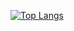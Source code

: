 [![Top Langs](https://github-readme-stats.vercel.app/api/top-langs/?username=SirCharlieMars&layout=compact&theme=gruvbox&langs_count=10&hide=html,css)](https://github.com/SirCharlieMars/github-readme-stats)
